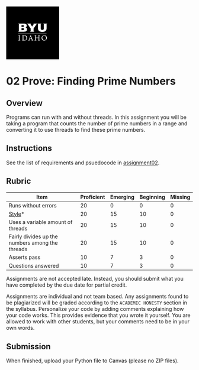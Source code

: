 ![](../../banner.png)

# 02 Prove: Finding Prime Numbers

## Overview

Programs can run with and without threads.  In this assignment you will be taking a program that counts the number of prime numbers in a range and converting it to use threads to find these prime numbers.

## Instructions

See the list of requirements and psuedocode in [assignment02](assignment02.py).

## Rubric

Item | Proficient | Emerging | Beginning | Missing
--- | --- | --- | --- | ---
Runs without errors | 20 | 0 | 0 | 0
[Style](../../style.md)* | 20 | 15 | 10 | 0
Uses a variable amount of threads | 20 | 15 | 10 | 0
Fairly divides up the numbers among the threads | 20 | 15 | 10 | 0
Asserts pass | 10 | 7 | 3 | 0
Questions answered | 10 | 7 | 3 | 0

Assignments are not accepted late. Instead, you should submit what you have completed by the due date for partial credit.

Assignments are individual and not team based.  Any assignments found to be plagiarized will be graded according to the `ACADEMIC HONESTY` section in the syllabus. Personalize your code by adding comments explaining how your code works. This provides evidence that you wrote it yourself. You are allowed to work with other students, but your comments need to be in your own words.

## Submission

When finished, upload your Python file to Canvas (please no ZIP files).

